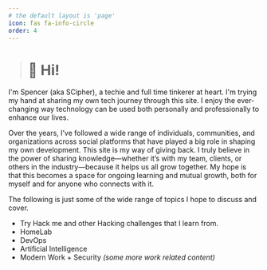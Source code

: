```yaml
---
# the default layout is 'page'
icon: fas fa-info-circle
order: 4
---
```


> # 👋 Hi!

I'm Spencer (aka SCipher), a techie and full time tinkerer at heart. I'm trying my hand at sharing my own tech journey through this site. I enjoy the ever-changing way technology can be used both personally and professionally to enhance our lives.

Over the years, I’ve followed a wide range of individuals, communities, and organizations across social platforms that have played a big role in shaping my own development. This site is my way of giving back. I truly believe in the power of sharing knowledge—whether it’s with my team, clients, or others in the industry—because it helps us all grow together. My hope is that this becomes a space for ongoing learning and mutual growth, both for myself and for anyone who connects with it.

The following is just some of the wide range of topics I hope to discuss and cover.

* Try Hack me and other Hacking challenges that I learn from.
* HomeLab
* DevOps
* Artificial Intelligence
* Modern Work + Security <i>(some more work related content)</i>